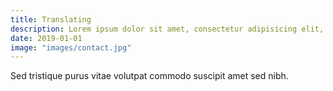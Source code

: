 ```yaml
---
title: Translating
description: Lorem ipsum dolor sit amet, consectetur adipisicing elit, sed do eiusmod tempor incididunt ut labore et dolore magna aliqua.  In vestibulum massa quis arcu lobortis tempus. Nam pretium arcu in odio vulputate luctus.
date: 2019-01-01
image: "images/contact.jpg"
---
```


Sed tristique purus vitae volutpat commodo suscipit amet sed nibh.

